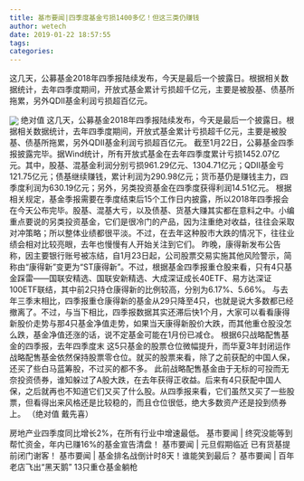 ```yaml
---
title: 基市要闻|四季度基金亏损1400多亿！但这三类仍赚钱
author: wetech
date: 2019-01-22 18:57:55
tags: 
categories: 
---
```

这几天，公募基金2018年四季报陆续发布，今天是最后一个披露日。根据相关数据统计，去年四季度期间，开放式基金累计亏损超千亿元，主要是被股基、债基所拖累，另外QDII基金利润亏损超百亿元。
<!-- more -->
<img align="center" border="0" src="http://invest-images-external.cbndata.org/5LiA6LSiQUJT/images/ea1eb04a7f0cd29d4acbcf56868cadb11f70b9a0.png" />
绝对值
这几天，公募基金2018年四季报陆续发布，今天是最后一个披露日。根据相关数据统计，去年四季度期间，开放式基金累计亏损超千亿元，主要是被股基、债基所拖累，另外QDII基金利润亏损超百亿元。
截至1月22日，公募基金四季报披露完毕。据Wind统计，所有开放式基金在去年四季度累计亏损1452.07亿元。其中，股基、混基金利润分别亏损961.29亿元、1304.71亿元；QDII基金亏121.75亿元；债基继续赚钱，累计利润为290.98亿元；货币基仍是赚钱主力，四季度利润为630.19亿元；另外，另类投资基金在四季度获得利润14.51亿元。
根据相关规定，基金季报需要在季度结束后15个工作日内披露，所以2018年四季报会在今天公布完毕。股基、混基大亏，以及债基、货基大赚其实都在意料之中。小编重点要说的另类投资基金，它们是很冷门的产品，因为注重绝对收益，往往会采取对冲策略；所以整体业绩都很平淡。不过，在去年这种股市大跌的情况下，往往业绩会相对比较亮眼，去年也慢慢有人开始关注到它们。
昨晚，康得新发布公告称，因主要银行账号被冻结，自1月23日起，公司股票交易实施其他风险警示，简称由“康得新”变更为“ST康得新”。不过，根据基金四季报重仓股来看，只有4只基金踩雷——国联安精选、国联安新精选、大成深证成长40ETF、易方达深证100ETF联结，其中前2只持仓康得新的比例较高，分别为6.17%、5.66%。
与去年三季末相比，四季报重仓康得新的基金从29只降至4只，也就是说大多数都已经撤离了。不过，与当下相比，四季报数据其实还滞后快1个月，大家可以看看康得新股价走势与那4只基金净值走势，如果当天康得新股价大跌，而其他重仓股没怎么跌，基金净值还涨的话，说不定基金可能在1月份已减仓。
根据6只战略配售基金的四季报，去年四季度末
这5只基金的股票仓位微幅提升，而华夏3年封闭运作战略配售基金依然保持股票零仓位。就买的股票来看，除了之前获配的中国人保，还买了些白马蓝筹股，不过买的都不多。
此前战略配售基金由于无标的可投而无奈投资债券，谁知躲过了A股大跌，在去年获得正收益。后来有4只获配中国人保，之后就再也不知道它们又买了什么股。从四季报来看，它们虽然又买了一些股票，但看得出来风格还是比较稳的，而且仓位很低，绝大多数资产还是投到债券上。
（绝对值 戴先喜）
 
 
房地产业四季度同比增长2%，在所有行业中增速最低。
基市要闻 | 终究没能等到帮忙资金，年内已赚16%的基金宣告清盘！
基市要闻 | 元旦假期临近 已有货基提前闭门谢客！
基市要闻 | 基金排名战倒计时8天！谁能笑到最后？
基市要闻 | 百年老店飞出“黑天鹅” 13只重仓基金躺枪
